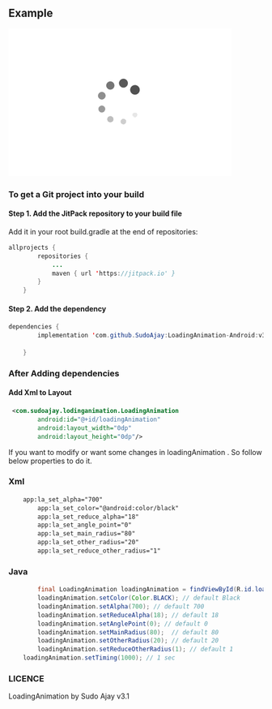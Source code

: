 ## Example
![Error](https://github.com/SudoAjay/LoadingAnimation-Android/blob/master/LoadingAnimation-Example/src/main/res/drawable/loadinganimation.gif)
      
### To get a Git project into your build

#### Step 1. Add the JitPack repository to your build file

Add it in your root build.gradle at the end of repositories:

```Java
allprojects {
		repositories {
			...
			maven { url 'https://jitpack.io' }
		}
	}
```
#### Step 2. Add the dependency


```Java
dependencies {
	 	implementation 'com.github.SudoAjay:LoadingAnimation-Android:v3.1'

	}
```

### After Adding dependencies

#### Add Xml to Layout

```XML
 <com.sudoajay.lodinganimation.LoadingAnimation
        android:id="@+id/loadingAnimation"
        android:layout_width="0dp"
        android:layout_height="0dp"/>
```

If you want to modify or want some changes in loadingAnimation . So follow below properties to do it.
### Xml
```XML
 	app:la_set_alpha="700"
        app:la_set_color="@android:color/black"
        app:la_set_reduce_alpha="18"
        app:la_set_angle_point="0"
        app:la_set_main_radius="80"
        app:la_set_other_radius="20"
        app:la_set_reduce_other_radius="1"
```

### Java

```Java
        final LoadingAnimation loadingAnimation = findViewById(R.id.loadingAnimation);
        loadingAnimation.setColor(Color.BLACK); // default Black
        loadingAnimation.setAlpha(700); // default 700
        loadingAnimation.setReduceAlpha(18); // default 18
        loadingAnimation.setAnglePoint(0); // default 0 
        loadingAnimation.setMainRadius(80);  // default 80
        loadingAnimation.setOtherRadius(20); // default 20
        loadingAnimation.setReduceOtherRadius(1); // default 1
	loadingAnimation.setTiming(1000); // 1 sec
```
### LICENCE
LoadingAnimation by Sudo Ajay v3.1 

